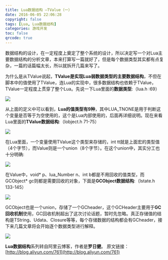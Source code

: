 ```yaml
---
title: Lua数据结构 —TValue（一）
date: 2016-06-05 22:06:28
copyright: false
tags: [Lua, Lua数据结构]
categories: 游戏开发
toc: false
qrcode: true
---
```


数据结构的设计，在一定程度上奠定了整个系统的设计，所以决定写一个对Lua主要数据结构的分析文章，本来打算写一篇就好了，但是每个数据类型其实都有点复杂，一篇的话篇幅太长，所以就拆开几篇来写了。

<!--more-->

为什么是从TValue说起，**TValue是实现Lua弱数据类型的主要数据结构**，不但在脚本中的值使用了TValue，连Lua的实现中，很多数据结构也依赖于TValue，TValue一定程度上贯穿了整个Lua。先说一下Lua里面的**数据类型**:（lua.h :69）

![](/images/luaTValue/lua-tvalue-01.png)

从上面的定义中可以看到，**Lua的值类型有9种**，其中LUA_TNONE是用于判断这个变量是否等于为空使用的，这个是Lua内部使用的，后面再详细说明。现在来看Lua里面的**TValue数据结构**:（lobject.h 71-75）

![](/images/luaTValue/lua-tvalue-02.png)

在Lua里面，一个变量使用TValue这个类型来存储的，int tt就是上面宏的类型值（4个字节），而Value则是一个union（8个字节）。在这个union中，其实分工也十分明确:

![](/images/luaTValue/lua-tvalue-03.png)

在Value中，void\* p、lua_Number n、int b都是不用回收的值类型，而GCObject* gc则都是需要回收的对象，下面是**GCObject数据结构**:（lstate.h 133-145）

![](/images/luaTValue/lua-tvalue-04.png)

GCObject也是一个union，存储了一个GCheader，这个GCHeader主要用于**GC回收机制**使用，GC回收机制超出了这次讨论话题，暂时先忽略。真正存储值的结构是TString、Udata、Closure等等，每个存储数据的结构都会有GCheader，接下来几篇文章将会开始逐个数据类型进行解释。

![](/images/luaTValue/lua-tvalue-05.png)

**Lua数据结构**系列转自阿里云博客，作者是**罗日健**。
原文链接：[http://blog.aliyun.com/761](http://blog.aliyun.com/761)

